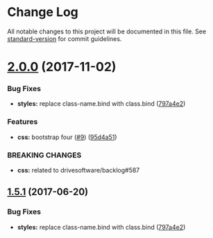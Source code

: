 # Change Log

All notable changes to this project will be documented in this file. See [standard-version](https://github.com/conventional-changelog/standard-version) for commit guidelines.

<a name="2.0.0"></a>
# [2.0.0](https://github.com/drivesoftware/aurelia-autocomplete/compare/1.5.0...v2.0.0) (2017-11-02)


### Bug Fixes

* **styles:** replace class-name.bind with class.bind ([797a4e2](https://github.com/drivesoftware/aurelia-autocomplete/commit/797a4e2))


### Features

* **css:** bootstrap four ([#9](https://github.com/drivesoftware/aurelia-autocomplete/issues/9)) ([95d4a51](https://github.com/drivesoftware/aurelia-autocomplete/commit/95d4a51))


### BREAKING CHANGES

* **css:** related to drivesoftware/backlog#587



<a name="1.5.1"></a>
## [1.5.1](https://github.com/drivesoftware/aurelia-autocomplete/compare/1.5.0...v1.5.1) (2017-06-20)


### Bug Fixes

* **styles:** replace class-name.bind with class.bind ([797a4e2](https://github.com/drivesoftware/aurelia-autocomplete/commit/797a4e2))
